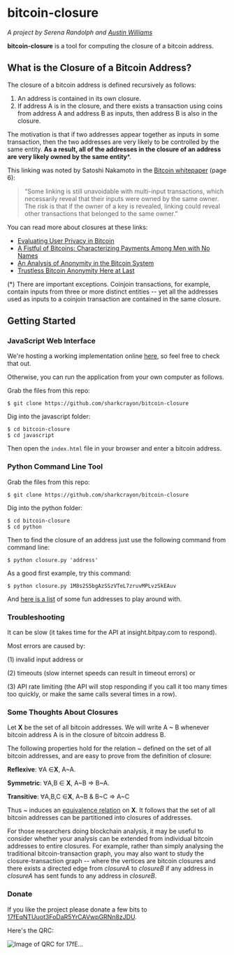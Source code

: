 # bitcoin-closure
*A project by Serena Randolph and <a href="https://onename.com/austinwilliams" target="_blank">Austin Williams</a>*

**bitcoin-closure** is a tool for computing the closure of a bitcoin address.

## What is the Closure of a Bitcoin Address?
The closure of a bitcoin address is defined recursively as follows:

1. An address is contained in its own closure.
2. If address A is in the closure, and there exists a transaction using coins from address A and address B as inputs, then address B is also in the closure.

The motivation is that if two addresses appear together as inputs in some transaction, then the two addresses are very likely to be controlled by the same entity. **As a result, all of the addresses in the closure of an address are very likely owned by the same entity***.

This linking was noted by Satoshi Nakamoto in the <a href="https://bitcoin.org/bitcoin.pdf" target="_blank">Bitcoin whitepaper</a> (page 6):
> “Some linking is still unavoidable with multi-input transactions, which necessarily
reveal that their inputs were owned by the same owner. The risk is that if the owner
of a key is revealed, linking could reveal other transactions that belonged to the
same owner.”


You can read more about closures at these links:

* <a href="https://docs.google.com/viewer?url=http%3A%2F%2Ffc13.ifca.ai%2Fproc%2F1-3.pdf" target="_blank">Evaluating User Privacy in Bitcoin</a>
* <a href="https://docs.google.com/viewer?url=http%3A%2F%2Fcseweb.ucsd.edu%2F~smeiklejohn%2Ffiles%2Fimc13.pdf" target="_blank">A Fistful of Bitcoins: Characterizing Payments Among Men with No Names</a>
* <a href="http://arxiv.org/abs/1107.4524" target="_blank">An Analysis of Anonymity in the Bitcoin System</a>
* <a href="https://bitcoinmagazine.com/6630/trustless-bitcoin-anonymity-here-at-last/" target="_blank">Trustless Bitcoin Anonymity Here at Last</a>


(*) There are important exceptions. Coinjoin transactions, for example, contain inputs from three or more distinct entities -- yet all the addresses used as inputs to a coinjoin transaction are contained in the same closure.

## Getting Started

### JavaScript Web Interface
We're hosting a working implementation online <a href="http://projectawesomeproject.com/projects/bitcoin-closure/" target="_blank">here</a>, so feel free to check that out.

Otherwise, you can run the application from your own computer as follows.

Grab the files from this repo:

`$ git clone https://github.com/sharkcrayon/bitcoin-closure`

Dig into the javascript folder:

```
$ cd bitcoin-closure
$ cd javascript
```

Then open the `index.html` file in your browser and enter a bitcoin address.

### Python Command Line Tool
Grab the files from this repo:

`$ git clone https://github.com/sharkcrayon/bitcoin-closure`

Dig into the python folder:

```
$ cd bitcoin-closure
$ cd python
```

Then to find the closure of an address just use the following command from command line:

`$ python closure.py 'address'`

As a good first example, try this command:

`$ python closure.py 1M8s2S5bgAzSSzVTeL7zruvMPLvzSkEAuv`

And <a href="http://www.theopenledger.com/9-most-famous-bitcoin-addresses/" target="_blank">here is a list</a> of some fun addresses to play around with.

### Troubleshooting

It can be slow (it takes time for the API at insight.bitpay.com to respond).

Most errors are caused by:

(1) invalid input address or

(2) timeouts (slow internet speeds can result in timeout errors) or

(3) API rate limiting (the API will stop responding if you call it too many times too quickly, or make the same calls several times in a row).

### Some Thoughts About Closures
Let **X** be the set of all bitcoin addresses.
We will write A ~ B whenever bitcoin address A is in the closure of bitcoin address B.

The following properties hold for the relation ~ defined on the set of all bitcoin addresses, and are easy to prove from the definition of closure:

**Reflexive**: ∀A ∈**X**, A~A. 

**Symmetric**: ∀A,B ∈ **X**, A~B ⇒ B~A.

**Transitive**: ∀A,B,C ∈**X**, A~B & B~C ⇒ A~C

Thus ~ induces an <a href="https://en.wikipedia.org/wiki/Equivalence_relation" target="_blank">equivalence relation</a> on **X**. It follows that the set of all bitcoin addresses can be partitioned into closures of addresses.

For those researchers doing blockchain analysis, it may be useful to consider whether your analysis can be extended from individual bitcoin addresses to entire closures. For example, rather than simply analysing the traditional bitcoin-transaction graph, you may also want to study the closure-transaction graph -- where the vertices are bitcoin closures and there exists a directed edge from _closureA_ to _closureB_ if any address in _closureA_ has sent funds to any address in _closureB_.

### Donate

If you like the project please donate a few bits to <a href="https://www.blockchain.info/address/17fEqNTUuot3FoDaR5YrCAVwpGRNn8zJDU" target="_blank">17fEqNTUuot3FoDaR5YrCAVwpGRNn8zJDU</a>. 

Here's the QRC:

![Image of QRC for 17fE...](https://raw.githubusercontent.com/sharkcrayon/bitcoin-closure/master/qrc-donation.png) 

